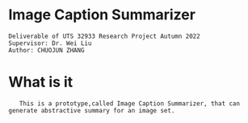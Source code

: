 # Image Caption Summarizer 
	Deliverable of UTS 32933 Research Project Autumn 2022
	Supervisor: Dr. Wei Liu
	Author: CHUOJUN ZHANG

# What is it
       This is a prototype,called Image Caption Summarizer, that can generate abstractive summary for an image set. 
